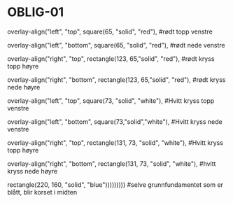 # OBLIG-01
overlay-align("left", "top", square(65, "solid", "red"),
#rødt topp venstre

overlay-align("left", "bottom", square(65, "solid", "red"),
#rødt nede venstre

overlay-align("right", "top", rectangle(123, 65,"solid", "red"),
#rødt kryss topp høyre

overlay-align("right", "bottom", rectangle(123, 65,"solid", "red"),
#rødt kryss nede høyre

overlay-align("left", "top", square(73, "solid", "white"),
#Hvitt kryss topp venstre
 
overlay-align("left", "bottom", square(73,"solid","white"),
#Hvitt kryss nede venstre

overlay-align("right", "top", rectangle(131, 73, "solid", "white"),
#Hvitt kryss topp høyre

overlay-align("right", "bottom", rectangle(131, 73, "solid", "white"),
#hvitt kryss nede høyre

rectangle(220, 160, "solid", "blue")))))))))
#selve grunnfundamentet som er blått, blir korset i midten
